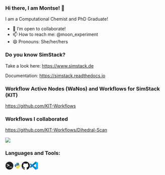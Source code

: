### Hi there, I am Montse! 👋

I am a Computational Chemist and PhD Graduate!

- 👯 I’m open to collaborate!
- 📫 How to reach me: @moon_experiment
- 😄 Pronouns: She/her/hers

### Do you know SimStack?

Take a look here: https://www.simstack.de

Documentation: https://simstack.readthedocs.io

### Workflow Active Nodes (WaNos) and Workflows for SimStack (KIT)

https://github.com/KIT-Workflows

### Workflows I collaborated

https://github.com/KIT-Workflows/Dihedral-Scan




<a href="https://github.com/montserratamion/github-readme-stats"><img align="center" src="https://github-readme-stats.vercel.app/api?username=montserratamion&show_icons=true&include_all_commits=true&theme=buefy&hide_border=true"/></a>

  ### Languages and Tools:
<img align="left" alt="Terminal" width="26px" src="https://raw.githubusercontent.com/github/explore/80688e429a7d4ef2fca1e82350fe8e3517d3494d/topics/terminal/terminal.png" />
<img align="left" alt="python" width="26px" src="https://raw.githubusercontent.com/github/explore/80688e429a7d4ef2fca1e82350fe8e3517d3494d/topics/python/python.png" />
<img align="left" alt="GitHub" width="26px" src="https://raw.githubusercontent.com/github/explore/78df643247d429f6cc873026c0622819ad797942/topics/github/github.png" />
<img align="left" alt="Visual Studio Code" width="26px" src="https://raw.githubusercontent.com/github/explore/80688e429a7d4ef2fca1e82350fe8e3517d3494d/topics/visual-studio-code/visual-studio-code.png" />
<br />
